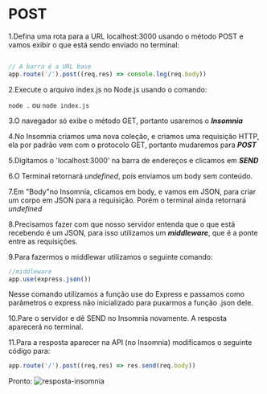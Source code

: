 # POST

1.Defina uma rota para a URL localhost:3000 usando o método POST e vamos exibir o que está sendo enviado no terminal:

```js

// A barra é a URL base
app.route('/').post((req,res) => console.log(req.body))

```

2.Execute o arquivo index.js no Node.js usando o comando:

`node .` ou `node index.js`

3.O navegador só exibe o método GET, portanto usaremos o ***Insomnia***

4.No Insomnia criamos uma nova coleção, e criamos uma requisição HTTP, ela por padrão vem com o protocolo GET, portanto mudaremos para ***POST***

5.Digitamos o 'localhost:3000' na barra de endereços e clicamos em ***SEND***

6.O Terminal retornará *undefined*, pois enviamos um body sem conteúdo.

7.Em "Body"no Insomnia, clicamos em body, e vamos em JSON, para criar um corpo em JSON para a requisição. Porém o terminal ainda retornará *undefined*

8.Precisamos fazer com que nosso servidor entenda que o que está recebendo é um JSON, para isso utilizamos um ***middleware***, que é a ponte entre as requisições.

9.Para fazermos o middlewar utilizamos o seguinte comando:

```js
//middleware
app.use(express.json())
```

Nesse comando utilizamos a função use do Express e passamos como parâmetros o express não inicializado para puxarmos a função .json dele.

10.Pare o servidor e dê SEND no Insomnia novamente. A resposta aparecerá no terminal.

11.Para a resposta aparecer na API (no Insomnia) modificamos o seguinte código para:

``` js
app.route('/').post((req,res) => res.send(req.body))
```

Pronto:
![resposta-insomnia]('C:\Usuario\Luis/Paulo\Imagens\resposta-insomnia.jpg')
